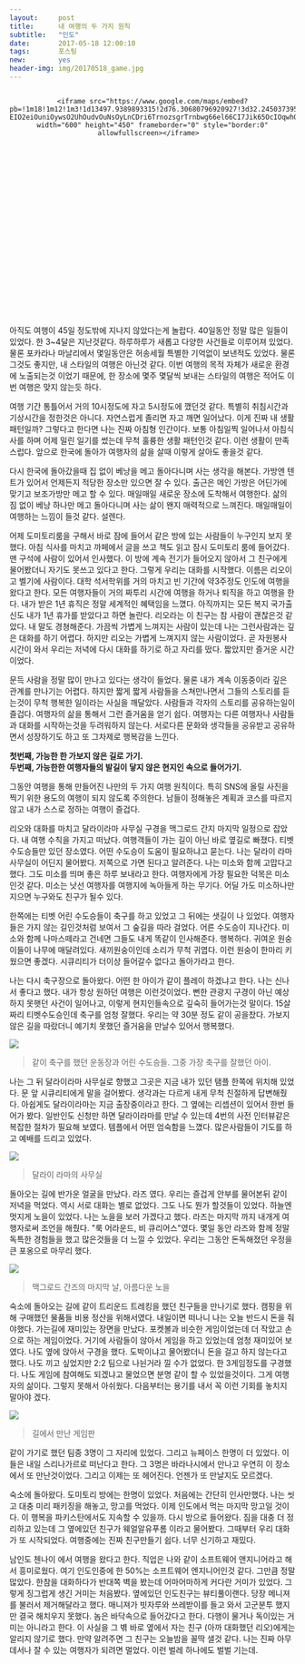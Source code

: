 ```yaml
---
layout:	    post
title: 	    내 여행의 두 가지 원칙
subtitle:   "인도"
date:       2017-05-18 12:00:10 
tags:       포스팅
new:        yes
header-img: img/20170518_game.jpg
---
```


  
<center>  
<style>  
	.google-maps {  
		position: relative;  
		padding-bottom: 60%; // This is the aspect ratio  
		height: 0;  
		overflow: hidden;  
	}  
	.google-maps iframe {  
		position: absolute;  
		top: 0;  
		left: 0;  
		width: 100% !important;  
		height: 100% !important;  
	}  
</style>  
  
<div class="google-maps">  
  
	<iframe src="https://www.google.com/maps/embed?pb=!1m18!1m12!1m3!1d13497.9389893315!2d76.30680796920927!3d32.245037395121386!2m3!1f0!2f0!3f0!3m2!1i1024!2i768!4f13.1!3m3!1m2!1s0x391b56d4e3d36d19%3A0xa3e8725f0584be76!2z7J2464-EIO2eiOuniOywsO2UhOudvOuNsOyLnCDri6TrnozsgrTrnbwg66el66CI7Jik65OcIOqwhOymiA!5e0!3m2!1sko!2skg!4v1525686866421" width="600" height="450" frameborder="0" style="border:0" allowfullscreen></iframe>  
</div>  
</center>  
  
아직도 여행이 45일 정도밖에 지나지 않았다는게 놀랍다. 40일동안 정말 많은 일들이 있었다. 한 3~4달은 지난것같다. 하루하루가 새롭고 다양한 사건들로 이루어져 있었다. 물론 포카라나 마날리에서 몇일동안은 허송세월 특별한 기억없이 보낸적도 있었다. 물론 그것도 좋지만, 내 스타일의 여행은 아닌것 같다. 이번 여행의 목적 자체가 새로운 환경에 노출되는것 이었기 때문에, 한 장소에 몇주 몇달씩 보내는 스타일의 여행은 적어도 이번 여행은 맞지 않는듯 하다.   
  
여행 기간 통틀어서 거의 10시정도에 자고 5시정도에 깼던것 같다. 특별히 취침시간과 기상시간을 정한것은 아니다. 자연스럽게 졸리면 자고 깨면 일어났다. 이게 진짜 내 생활 패턴일까? 그렇다고 한다면 나는 진짜 아침형 인간이다. 보통 아침일찍 일어나서 아침식사를 하며 어제 밀린 일기를 썼는데  무척 훌륭한 생활 패턴인것 같다. 이런 생활이 만족스럽다. 앞으로 한국에 돌아가 여행자의 삶을 살때 이렇게 살아도 좋을것 같다.   
  
다시 한국에 돌아갔을때 집 없이 베낭을 메고 돌아다니며 사는 생각을 해본다. 가방엔 텐트가 있어서 언제든지 적당한 장소만 있으면 잘 수 있다. 출근은 메인 가방은 어딘가에 맞기고 보조가방만 메고 할 수 있다. 매일매일 새로운 장소에 도착해서 여행한다. 삶의 짐 없이 베낭 하나만 메고 돌아다니며 사는 삶이 왠지 매력적으로 느껴진다. 매일매일이 여행하는 느낌이 들것 같다. 설렌다.    
  
어제 도미토리룸을 구해서 바로 잠에 들어서 같은 방에 있는 사람들이 누구인지 보지 못했다. 아침 식사를 마치고 까페에서 글을 쓰고 책도 읽고 잠시 도미토리 룸에 들어갔다. 맨 구석에 사람이 있어서 인사했다. 이 방에 계속 전기가 들어오지 않아서 그 친구에게 물어봤더니 자기도 못쓰고 있다고 한다. 그렇게 우리는 대화를 시작했다. 이름은 리오이고 벨기에 사람이다. 대학 석서학위를 거의 마치고 빈 기간에 약3주정도 인도에 여행을 왔다고 한다. 모든 여행자들이 거의 짜투리 시간에 여행을 하거나 퇴직을 하고 여행을 한다. 내가 받은 1년 휴직은 정말 세계적인 혜택임을 느꼈다. 아직까지는 모든 복지 국가출신도 내가 1년 휴가를 받았다고 하면 놀란다. 리오라는 이 친구는 참 사람이 괜찮은것 같았다. 내 말도 경쳥해준다. 가끔씩 가볍게 느껴지는 사람이 있는데 나는 그런사람과는 깊은 대화를 하기 어렵다. 하지만 리오는 가볍게 느껴지지 않는 사람이었다. 곧 자원봉사 시간이 와서 우리는 저녁에 다시 대화를 하기로 하고 자리를 떴다. 짧았지만 즐거운 시간이었다.   
  
문득 사람을 정말 많이 만나고 있다는 생각이 들었다. 물론 내가 계속 이동중이라 깊은 관계를 만나기는 어렵다. 하지만 짧게 짧게 사람들을 스쳐만나면서 그들의 스토리를 듣는것이 무척 행복한 일이라는 사실을 깨달았다. 사람들과 각자의 스토리를 공유하는일이 즐겁다. 여행자의 삶을 통해서 그런 즐거움을 얻기 쉽다. 여행자는 다른 여행자나 사람들과 대화를 시작하는것을 두려워하지 않는다. 서로다른 문화와 생각들을 공유받고 공유하면서 성장하기도 하고 또 그차제로 행복감을 느낀다.   
   
**첫번째, 가능한 한 가보지 않은 길로 가기.**    
**두번째, 가능한한 여행자들의 발길이 닿지 않은 현지인 속으로 들어가기.**     

그동안 여행을 통해 만들어진 나만의 두 가지 여행 원칙이다. 특히 SNS에 올릴 사진을 찍기 위한 용도의 여행이 되지 않도록 주의한다. 남들이 정해놓은 계획과 코스를 따르지 않고 내가 스스로 정하는 여행이 즐겁다.   
  
리오와 대화를 마치고 달라이라마 사무실 구경을 맥그로드 간지 마지막 일정으로 잡았다. 내 여행 수칙을 가지고 떠났다. 여행객들이 가는 길이 아닌 바로 옆길로 빠졌다. 티벳 수도승들만 있던 장소였다. 어떤 수도승이 도움이 필요하냐고 묻는다. 나는 달라이 라마 사무실이 어딘지 물어봤다. 저쪽으로 가면 된다고 알려준다. 나는 미소와 함께 고맙다고 했다. 그도 미소를 띄며 좋은 하루 보내라고 한다. 여행자에게 가장 필요한 덕목은 미소인것 같다. 미소는 낫선 여행자를 여행지에 녹아들게 하는 무기다. 어딜 가도 미소하나만 지으면 누구와도 친구가 될수 있다.   
  
한쪽에는 티벳 어린 수도승들이 축구를 하고 있었고 그 뒤에는 샛길이 나 있었다. 여행자들은 가지 않는 길인것처럼 보여서 그 숲길을 따라 걸었다. 어른 수도승이 지나간다. 미소와 함께 나마스떼라고 건네면 그들도 내게 똑같이 인사해준다. 행복하다. 귀여운 원숭이들이 나무에 매달려있다. 새끼원숭이인데 소리가 무척 귀엽다. 이런 원숭이 한마리 키웠으면 좋겠다. 시큐리티가 더이상 들어갈수 없다고 돌아가라고 한다.  
  
나는 다시 축구장으로 돌아왔다. 어떤 한 아이가 같이 플레이 하겠냐고 한다. 나는 신나서 좋다고 했다. 내가 항상 원하던 여행은 이런것이었다. 뻔한 관광지 구경이 아닌 예상하지 못햇던 사건이 일어나고, 이렇게 현지인들속으로 깊숙히 들어가는것 말이다. 15살짜리 티벳수도승인데 축구를 엄청 잘했다. 우리는 약 30분 정도 같이 공을찼다. 가보지 않은 길을 따랐더니 예기치 못했던 즐거움을 만날수 있어서 행복했다.  
  
![](/img/20170518_young_monk.jpg)  
> 같이 축구를 했던 운동장과 어린 수도승들. 그중 가장 축구를 잘했던 아이.  
   
나는 그 뒤 달라이라마 사무실로 향했고 그곳은 지금 내가 있던 탬플 한쪽에 위치해 있었다. 문 앞 시큐리티에게 말을 걸어봤다. 생각과는 다르게 내게 무척 친절하게 답변해줬다. 아쉽게도 달라이라마는 지금 출장중이라고 한다. 그 옆에는 리셉션이 있어서 한번 들어가 봤다. 일반인도 신청만 하면 달라이라마를 만날 수 있는데 4번의 사전 인터뷰같은 복잡한 절차가 필요해 보였다. 템플에서 어떤 엄숙함을 느꼈다. 많은사람들이 기도를 하고 예배를 드리고 있었다.   

![](/img/20170518_lama.jpg)  
> 달라이 라마의 사무실  
  
돌아오는 길에 반가운 얼굴을 만났다. 라즈 였다. 우리는 즐겁게 안부를 물어본뒤 같이 저녁을 먹었다. 역시 서로 대화는 별로 없었다. 그도 나도 뭔가 할것들이 있었다. 하늘엔 멋지게 노을이 있었다. 나는 노을을 보러 가겠다고 했다. 라즈는 마지막 까지 내개게 여행자로써 조언을 해줬다. "룩 어라운드, 비 큐리어스"였다.  몇일 동안 라즈와 함께 정말 독특한 경험들을 했고 많은것들을 더 느낄 수 있었다. 우리는 그동안 돈독해졌던 우정을 큰 포옹으로 마무리 했다.   
  
  
![](/img/20170518_sunset.jpg)  
> 맥그로드 간즈의 마지막 날, 아름다운 노을   
  
숙소에 돌아오는 길에 같이 트리운드 트레킹을 했던 친구들을 만나기로 했다. 캠핑을 위해 구매했던 물품들 비용 정산을 위해서였다. 내일이면 떠나니 나는 오늘 반드시 돈을 줘야했다. 가는길에 재미있는 장면을 만났다. 포켓볼과 비슷한 게임이었는데 더 작았고 손으로 하는 게임이었다. 거기에 사람들이 않아서 게임을 하고 있었는데 엄청 재미있어 보였다. 나도 옆에 앉아서 구경을 했다. 도박이냐고 물어봤더니 돈을 걸고 하지 않는다고 했다. 나도 끼고 싶었지만 2:2 팀으로 나뉜거라 낄 수가 없었다. 한 3게임정도를 구경했다. 나도 게임에 참여해도 되겠냐고 물었으면 분명 같이 할 수 있었을것이다. 그게 여행자의 삶이다. 그렇지 못해서 아쉬웠다. 다음부터는 용기를 내서 꼭 이런 기회를 놓치지 말아야 겠다.   
  
  
![](/img/20170518_game.jpg)  
> 길에서 만난 게임판  
  
같이 가기로 했던 팀중 3명이 그 자리에 있었다. 그리고 뉴페이스 한명이 더 있었다. 이들은 내일 스리나가르로 떠난다고 한다. 그 3명은 바라나시에서 만나고 우연히 이 장소에서 또 만난것이었다. 그리고 이제는 또 헤어진다. 언젠가 또 만날지도 모르겠다.   
  
숙소에 돌아왔다. 도미토리 방에는 한명이 있었다. 처음에는 간단히 인사만했다. 나는 씻고 대충 미리 패키징을 해놓고, 망고를 먹었다. 이제 인도에서 먹는 마지막 망고일 것이다. 이 행복을 파키스탄에서도 지속할 수 있을까. 다시 방으로 들어왔다. 짐을 대충 더 정리하고 있는데 그 옆에있던 친구가 웨얼알유푸롬 이라고 물어봤다. 그때부터 우리 대화가 또 시작되었다. 여행중에는 진짜 친구만들기 쉽다. 너무 신기하고 재밌다.  
  
남인도 첸나이 에서 여행을 왔다고 한다. 직업은 나와 같이 소프트웨어 앤지니어라고 해서 흥미로웠다. 여기 인도인중에 한 50%는 소프트웨어 엔지니어인것 같다. 그만큼 정말 많았다. 한참을 대화하다가 반대쪽 벽을 봤는데 어마어마하게 커다란 거미가 있었다. 그렇게 징그럽게 생긴 거미는 처음봤다. 옆에있던 인도친구는 뷰티풀이랜다. 당장 메니져를 불러서 제거해달라고 했다. 매니져가 빗자루와 쓰레받이를 들고 와서 고군분투 했지만 결국 해치우지 못했다. 놈은 바닥속으로 들어갔다고 한다. 다행이 물거나 독이있는 거미는 아니라고 한다. 이 사실을 그 벾 바로 옆에서 자는 친구 (아까 대화했던 리오)에게는 알리지 않기로 했다. 만약 알려주면 그 친구는 오늘밤을 꼴딱 샐것 같다. 나는 진짜 아무데서나 잘 수 있는 여행자가 되려면 멀었다. 이런 벌레 하나에도 벌벌 기는데.   
  
  
